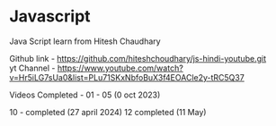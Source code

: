 # Javascript
Java Script learn from Hitesh Chaudhary  </br>

Github link - https://github.com/hiteshchoudhary/js-hindi-youtube.git
</br>
yt Channel - https://www.youtube.com/watch?v=Hr5iLG7sUa0&list=PLu71SKxNbfoBuX3f4EOACle2y-tRC5Q37

Videos Completed -
01 - 05 (0 oct 2023)

10 -  completed (27 april 2024)
12 completed (11 May)